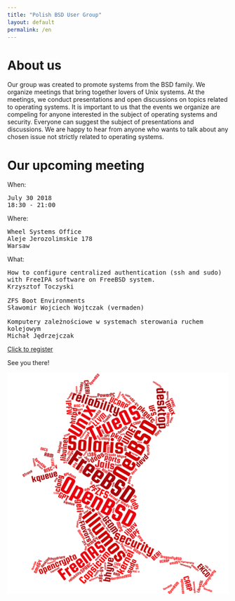 ```yaml
---
title: "Polish BSD User Group"
layout: default
permalink: /en
---
```

<h1>About us</h1>
<p>Our group was created to promote systems from the BSD family. We organize meetings that bring together lovers of Unix systems. At the meetings, we conduct presentations and open discussions on topics related to operating systems. It is important to us that the events we organize are compeling for anyone interested in the subject of operating systems and security. Everyone can suggest the subject of presentations and discussions. We are happy to hear from anyone who wants to talk about any chosen issue not strictly related to operating systems.</p>

<h1>Our upcoming meeting</h1>

When:
<pre>
July 30 2018
18:30 - 21:00
</pre>
Where:
<pre>
Wheel Systems Office
Aleje Jerozolimskie 178
Warsaw
</pre>
What:
<pre style="white-space: pre-wrap;">
How to configure centralized authentication (ssh and sudo) with FreeIPA software on FreeBSD system.
Krzysztof Toczyski

ZFS Boot Environments
Sławomir Wojciech Wojtczak (vermaden)

Komputery zależnościowe w systemach sterowania ruchem kolejowym
Michał Jędrzejczak
</pre>

<a href="http://bit.ly/bsd-pl-3">Click to register</a>

See you there!

![Topics](bsd-words-cloud.png)
